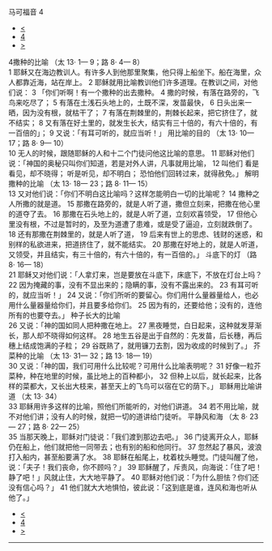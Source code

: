 ﻿





 马可福音 4




* [<](bible/MRK03.md)
* [4](bible/MRK.md)
* [>](bible/MRK05.md)



 
4撒种的比喻 （太
13·
1—
9；路
8·
4—
8）  
1 耶稣又在海边教训人。有许多人到他那里聚集，他只得上船坐下。船在海里，众人都靠近海，站在岸上。 
2 耶稣就用比喻教训他们许多道理。在教训之间，对他们说： 
3 「你们听啊！有一个撒种的出去撒种。 
4 撒的时候，有落在路旁的，飞鸟来吃尽了； 
5 有落在土浅石头地上的，土既不深，发苗最快， 
6 日头出来一晒，因为没有根，就枯干了； 
7 有落在荆棘里的，荆棘长起来，把它挤住了，就不结实； 
8 又有落在好土里的，就发生长大，结实有三十倍的，有六十倍的，有一百倍的」； 
9 又说：「有耳可听的，就应当听！」 用比喻的目的 （太
13·
10—
17；路
8·
9—
10）  
10 无人的时候，跟随耶稣的人和十二个门徒问他这比喻的意思。 
11 耶稣对他们说：「神国的奥秘只叫你们知道，若是对外人讲，凡事就用比喻， 
12 叫他们 看是看见，却不晓得； 听是听见，却不明白； 恐怕他们回转过来，就得赦免。」 解明撒种的比喻 （太
13·
18—
23；路
8·
11—
15）  
13 又对他们说：「你们不明白这比喻吗？这样怎能明白一切的比喻呢？ 
14 撒种之人所撒的就是道。 
15 那撒在路旁的，就是人听了道，撒但立刻来，把撒在他心里的道夺了去。 
16 那撒在石头地上的，就是人听了道，立刻欢喜领受， 
17 但他心里没有根，不过是暂时的，及至为道遭了患难，或是受了逼迫，立刻就跌倒了。 
18 还有那撒在荆棘里的，就是人听了道， 
19 后来有世上的思虑、钱财的迷惑，和别样的私欲进来，把道挤住了，就不能结实。 
20 那撒在好地上的，就是人听道，又领受，并且结实，有三十倍的，有六十倍的，有一百倍的。」 斗底下的灯 （路
8·
16—
18）  
21 耶稣又对他们说：「人拿灯来，岂是要放在斗底下，床底下，不放在灯台上吗？ 
22 因为掩藏的事，没有不显出来的；隐瞒的事，没有不露出来的。 
23 有耳可听的，就应当听！」 
24 又说：「你们所听的要留心。你们用什么量器量给人，也必用什么量器量给你们，并且要多给你们。 
25 因为有的，还要给他；没有的，连他所有的也要夺去。」 种子长大的比喻  
26 又说：「神的国如同人把种撒在地上。 
27 黑夜睡觉，白日起来，这种就发芽渐长，那人却不晓得如何这样。 
28 地生五谷是出于自然的：先发苗，后长穗，再后穗上结成饱满的子粒； 
29 谷既熟了，就用镰刀去割，因为收成的时候到了。」 芥菜种的比喻 （太
13·
31—
32；路
13·
18—
19）  
30 又说：「神的国，我们可用什么比较呢？可用什么比喻表明呢？ 
31 好像一粒芥菜种，种在地里的时候，虽比地上的百种都小， 
32 但种上以后，就长起来，比各样的菜都大，又长出大枝来，甚至天上的飞鸟可以宿在它的荫下。」 耶稣用比喻讲道 （太
13·
34）  
33 耶稣用许多这样的比喻，照他们所能听的，对他们讲道。 
34 若不用比喻，就不对他们讲；没有人的时候，就把一切的道讲给门徒听。 平静风和海 （太
8·
23—
27；路
8·
22—
25）  
35 当那天晚上，耶稣对门徒说：「我们渡到那边去吧。」 
36 门徒离开众人，耶稣仍在船上，他们就把他一同带去；也有别的船和他同行。 
37 忽然起了暴风，波浪打入船内，甚至船要满了水。 
38 耶稣在船尾上，枕着枕头睡觉。门徒叫醒了他，说：「夫子！我们丧命，你不顾吗？」 
39 耶稣醒了，斥责风，向海说：「住了吧！静了吧！」风就止住，大大地平静了。 
40 耶稣对他们说：「为什么胆怯？你们还没有信心吗？」 
41 他们就大大地惧怕，彼此说：「这到底是谁，连风和海也听从他了。」 
* [<](bible/MRK03.md)
* [4](bible/MRK.md)
* [>](bible/MRK05.md)





---









